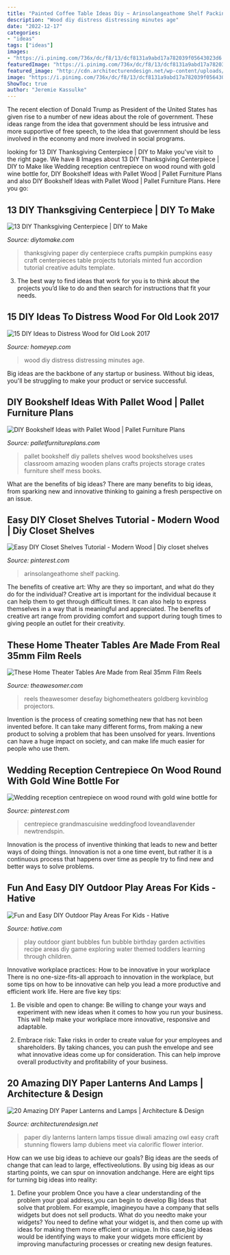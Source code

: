 ```yaml
---
title: "Painted Coffee Table Ideas Diy ~ Arinsolangeathome Shelf Packing"
description: "Wood diy distress distressing minutes age"
date: "2022-12-17"
categories:
- "ideas"
tags: ["ideas"]
images:
- "https://i.pinimg.com/736x/dc/f8/13/dcf8131a9abd17a782039f05643023d6.jpg"
featuredImage: "https://i.pinimg.com/736x/dc/f8/13/dcf8131a9abd17a782039f05643023d6.jpg"
featured_image: "http://cdn.architecturendesign.net/wp-content/uploads/2014/09/1849.jpg"
image: "https://i.pinimg.com/736x/dc/f8/13/dcf8131a9abd17a782039f05643023d6.jpg"
ShowToc: true
author: "Jeremie Kassulke"
---
```



The recent election of Donald Trump as President of the United States has given rise to a number of new ideas about the role of government. These ideas range from the idea that government should be less intrusive and more supportive of free speech, to the idea that government should be less involved in the economy and more involved in social programs.

	

		
looking for 13 DIY Thanksgiving Centerpiece | DIY to Make you've visit to the right page. We have 8 Images about 13 DIY Thanksgiving Centerpiece | DIY to Make like Wedding reception centrepiece on wood round with gold wine bottle for, DIY Bookshelf Ideas with Pallet Wood | Pallet Furniture Plans and also DIY Bookshelf Ideas with Pallet Wood | Pallet Furniture Plans. Here you go:
		
    
## 13 DIY Thanksgiving Centerpiece | DIY To Make

<img loading=lazy src="http://www.diytomake.com/wp-content/uploads/2015/11/paper-Pumpkin-Centerpiece-DIY.jpg" onerror="this.onerror=null;this.src='https://tse1.mm.bing.net/th?id=OIP.CzE16smfJlePxqmQbecGywHaLH&amp;pid=15.1';" alt="13 DIY Thanksgiving Centerpiece | DIY to Make">

_Source: diytomake.com_

>thanksgiving paper diy centerpiece crafts pumpkin pumpkins easy craft centerpieces table projects tutorials minted fun accordion tutorial creative adults template. 

	

3. The best way to find ideas that work for you is to think about the projects you’d like to do and then search for instructions that fit your needs.

    
## 15 DIY Ideas To Distress Wood For Old Look 2017

<img loading=lazy src="http://homeyep.com/wp-content/uploads/2017/07/wood-distressing/4-wood-distressing-diy-ideas-tutorials.jpg" onerror="this.onerror=null;this.src='https://tse2.mm.bing.net/th?id=OIP.QAxbOitPbJaVwvhpRAidpwHaLE&amp;pid=15.1';" alt="15 DIY Ideas to Distress Wood for Old Look 2017">

_Source: homeyep.com_

>wood diy distress distressing minutes age. 

	

Big ideas are the backbone of any startup or business. Without big ideas, you'll be struggling to make your product or service successful.

    
## DIY Bookshelf Ideas With Pallet Wood | Pallet Furniture Plans

<img loading=lazy src="http://palletfurnitureplans.com/wp-content/uploads/2013/09/pallet-bookshelf-4.jpg" onerror="this.onerror=null;this.src='https://tse2.mm.bing.net/th?id=OIP.G9brGzUQ9FtzQf_DmUiO5gHaJ6&amp;pid=15.1';" alt="DIY Bookshelf Ideas with Pallet Wood | Pallet Furniture Plans">

_Source: palletfurnitureplans.com_

>pallet bookshelf diy pallets shelves wood bookshelves uses classroom amazing wooden plans crafts projects storage crates furniture shelf mess books. 

	

What are the benefits of big ideas?
There are many benefits to big ideas, from sparking new and innovative thinking to gaining a fresh perspective on an issue.

    
## Easy DIY Closet Shelves Tutorial - Modern Wood | Diy Closet Shelves

<img loading=lazy src="https://i.pinimg.com/736x/dc/f8/13/dcf8131a9abd17a782039f05643023d6.jpg" onerror="this.onerror=null;this.src='https://tse2.mm.bing.net/th?id=OIP.-COHQr-quBR_OwbtWrLpXwHaJ3&amp;pid=15.1';" alt="Easy DIY Closet Shelves Tutorial - Modern Wood | Diy closet shelves">

_Source: pinterest.com_

>arinsolangeathome shelf packing. 

	

The benefits of creative art: Why are they so important, and what do they do for the individual?
Creative art is important for the individual because it can help them to get through difficult times. It can also help to express themselves in a way that is meaningful and appreciated. The benefits of creative art range from providing comfort and support during tough times to giving people an outlet for their creativity.

    
## These Home Theater Tables Are Made From Real 35mm Film Reels

<img loading=lazy src="https://theawesomer.com/photos/2019/11/movie_reel_side_tables_2.jpg" onerror="this.onerror=null;this.src='https://tse4.mm.bing.net/th?id=OIP.KTENkK-XI31hwvAWwUH3XgHaIM&amp;pid=15.1';" alt="These Home Theater Tables Are Made from Real 35mm Film Reels">

_Source: theawesomer.com_

>reels theawesomer desefay bighometheaters goldberg kevinblog projectors. 

	

Invention is the process of creating something new that has not been invented before. It can take many different forms, from making a new product to solving a problem that has been unsolved for years. Inventions can have a huge impact on society, and can make life much easier for people who use them.

    
## Wedding Reception Centrepiece On Wood Round With Gold Wine Bottle For

<img loading=lazy src="https://i.pinimg.com/736x/f2/17/a1/f217a1826c8e3166cdbaa32f432160c4.jpg" onerror="this.onerror=null;this.src='https://tse3.mm.bing.net/th?id=OIP.bDvXG87mPbIluR1ZHjTYDgHaLH&amp;pid=15.1';" alt="Wedding reception centrepiece on wood round with gold wine bottle for">

_Source: pinterest.com_

>centrepiece grandmascuisine weddingfood loveandlavender newtrendspin. 

	

Innovation is the process of inventive thinking that leads to new and better ways of doing things. Innovation is not a one time event, but rather it is a continuous process that happens over time as people try to find new and better ways to solve problems.

    
## Fun And Easy DIY Outdoor Play Areas For Kids - Hative

<img loading=lazy src="https://hative.com/wp-content/uploads/2016/03/outdoor-play-areas/8-outdoor-play-areas.jpg" onerror="this.onerror=null;this.src='https://tse4.mm.bing.net/th?id=OIP.RuZWf4t_xW0-3kAMnrRkXwHaLu&amp;pid=15.1';" alt="Fun and Easy DIY Outdoor Play Areas For Kids - Hative">

_Source: hative.com_

>play outdoor giant bubbles fun bubble birthday garden activities recipe areas diy game exploring water themed toddlers learning through children. 

	

Innovative workplace practices: How to be innovative in your workplace
There is no one-size-fits-all approach to innovation in the workplace, but some tips on how to be innovative can help you lead a more productive and efficient work life. Here are five key tips:
1. Be visible and open to change: Be willing to change your ways and experiment with new ideas when it comes to how you run your business. This will help make your workplace more innovative, responsive and adaptable.

2. Embrace risk: Take risks in order to create value for your employees and shareholders. By taking chances, you can push the envelope and see what innovative ideas come up for consideration. This can help improve overall productivity and profitability of your business.


    
## 20 Amazing DIY Paper Lanterns And Lamps | Architecture &amp; Design

<img loading=lazy src="http://cdn.architecturendesign.net/wp-content/uploads/2014/09/1849.jpg" onerror="this.onerror=null;this.src='https://tse3.mm.bing.net/th?id=OIP.7i54ZX3XXz9VjxNdQ5C31wHaMz&amp;pid=15.1';" alt="20 Amazing DIY Paper Lanterns and Lamps | Architecture &amp; Design">

_Source: architecturendesign.net_

>paper diy lanterns lantern lamps tissue diwali amazing owl easy craft stunning flowers lamp dubiens meet via calorific flower interior. 

	

How can we use big ideas to achieve our goals?
Big ideas are the seeds of change that can lead to large, effectiveolutions. By using big ideas as our starting points, we can spur on innovation andchange. Here are eight tips for turning big ideas into reality:
1. Define your problem
Once you have a clear understanding of the problem your goal address,you can begin to develop Big Ideas that solve that problem. For example, imagineyou have a company that sells widgets but does not sell products. What do you needto make your widgets? You need to define what your widget is, and then come up with ideas for making them more efficient or unique. In this case,big ideas would be identifying ways to make your widgets more efficient by improving manufacturing processes or creating new design features.


